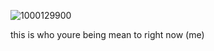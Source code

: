 ![1000129900](https://github.com/user-attachments/assets/72c68f85-8376-49db-ab5f-3c91e00247b8)


this is who youre being mean to right now (me) 
